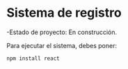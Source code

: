 <h1>Sistema de registro</h1>

-Estado de proyecto: En construcción.

Para ejecutar el sistema, debes poner: 

```npm install react```

